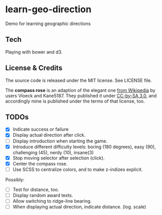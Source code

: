 learn-geo-direction
===================

Demo for learning geographic directions

Tech
----

Playing with bower and d3.

License & Credits
-----------------

The source code is released under the MIT license. See LICENSE file.

The **compass rose** is an adaption of the elegant one [from Wikipedia](http://en.wikipedia.org/wiki/File:Windrose.svg) by users Vloeck and Kane5187. They published it under [CC-by-SA 3.0](http://creativecommons.org/licenses/by-sa/3.0/deed.en), and accordingly mine is published under the terms of that license, too.

TODOs
-----

- [X] Indicate success or failure
- [X] Display actual direction after click.
- [ ] Display introduction when starting the game.
- [X] Introduce different difficulty levels: boring (180 degrees), easy (90), challenging (45), nerdy (10), insane(3)
- [X] Stop moving selector after selection (click).
- [X] Center the compass rose.
- [ ] Use SCSS to centralize colors, and to make z-indizes explicit.

Possibly:
- [ ] Test for distance, too.
- [ ] Display random award texts.
- [ ] Allow switching to ridge-line bearing.
- [ ] When displaying actual direction, indicate distance. (log. scale)
